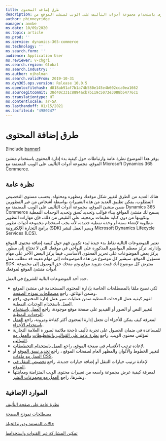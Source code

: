 ```yaml
---
title: طرق إضافة المحتوى
description: يوفر هذا الموضوع نظرة عامة ويحدد الارتباطات المتعلقة بمكان وكيفية بدء إدارة المحتوى باستخدام مجموعة أدوات التأليف على الويب لمنشئ الموقع‬ من Microsoft Dynamics 365 Commerce.
author: phinneyridge
manager: annbe
ms.date: 10/09/2020
ms.topic: article
ms.prod: ''
ms.service: dynamics-365-commerce
ms.technology: ''
ms.search.form: ''
audience: Application User
ms.reviewer: v-chgri
ms.search.region: Global
ms.search.industry: ''
ms.author: niholman
ms.search.validFrom: 2019-10-31
ms.dyn365.ops.version: Release 10.0.5
ms.openlocfilehash: d818ab91af7b1a74b580e145e4b602cca0ea1662
ms.sourcegitcommit: 38d40c331c8894acb7b119c5073e3088b54776c1
ms.translationtype: HT
ms.contentlocale: ar-SA
ms.lasthandoff: 01/15/2021
ms.locfileid: "4980247"
---
```

# <a name="ways-to-add-content"></a>طرق إضافة المحتوى

[!include [banner](includes/banner.md)]

يوفر هذا الموضوع نظرة عامة وارتباطات حول كيفية بدء إدارة المحتوى باستخدام منشئ الموقع، مجموعة أدوات التأليف على الويب المضمنة مع Microsoft Dynamics 365 Commerce.

## <a name="overview"></a>نظرة عامة

هناك العديد من الطرق لتغيير شكل موقعك ومظهره ومحتواه. بحسب مستوى التخصيص المطلوب، يمكن تطبيق العديد من هذه التغييرات بواسطة أشخاص من غير المطورين ضمن منشئ الموقع، مجموعة أدوات التأليف على الويب المضمنة مع Dynamics 365 Commerce يسمح لك منشئ المواقع ببناء قوالب وتحديد نُسق وتحديد الوحدات النمطية وتكوينها من دون كتابة تعليمات برمجية. على النقيض من ذلك، فإن مهارات التطوير مطلوبة لإنشاء سمة أو وحدة نمطية جديدة، لأنه يجب استخدام مجموعة أدوات تطوير برامج التجارة الإلكترونية (SDK) وسير العمل لنشر Microsoft Dynamics Lifecycle Services (LCS).

تعتبر الموضوعات التالية نقاط بدء جيدة لبدء تكوين فهم حول كيفية إضافة محتوى الموقع وإدارته. تركز معظم المواضيع المذكورة على النواحي في موقعك التي لا تحتاج إلى مطور. يركز بعض الموضوعات على تحرير المحتوى الأساسي، فيما يركز البعض الآخر على مهام مسؤول الموقع. سيشير كل موضوع من هذه الموضوعات إلى مهام معينة قد تتطلب عمل SDK. يفترض كل موضوع أنك قمت بتزويد موقع وتم منحك حق الوصول إلى مجموعة أدوات منشئ الموقع لموقعك.

حدد أحد الموضوعات التالية للشروع في العمل.

- لكي تصبح ملمًا بالمصطلحات الخاصة بإدارة المحتوى المستخدمة في منشئ الموقع وضمن الوثائق، راجع [مصطلحات نموذج الصفحة‬](page-elements-overview.md).
- لفهم كيفية عمل الوحدات النمطية ضمن عمليات سير عمل إدارة المحتوى، راجع [العمل باستخدام الوحدات النمطية‬](work-with-modules.md).
- لتغيير النص أو الصور أو الفيديو على صفحة موقع موجودة، راجع [العمل باستخدام الوحدات النمطية](work-with-modules.md).
- لمعرفة كيف يمكن للأجزاء أن تجعل إدارة المحتوى أكثر كفاءة ومرونة، راجع [العمل باستخدام الأجزاء‬](work-with-fragments.md).
- للمساعدة في ضمان الحصول على تجربة تأليف ناجحة ملائمة لصور ة العلامة التجارية لمؤلفي محتوى الويب، راجع [نظرة عامة على القوالب والتخطيطات‬](templates-layouts-overview.md) و[العمل مع القوالب‬](work-with-templates.md).
- لإعادة ترتيب الأقسام في صفحة الموقع، راجع [العمل باستخدام التخطيطات](work-with-layouts.md).
- لتغيير الخطوط والألوان والمظهر العام لصفحات الموقع ، راجع [تحديد نسق الموقع](select-site-theme.md) أو [العمل مع ملفات CSS](css-override-files.md).
- لإعادة ترتيب خيارات التنقل أو إضافة خيارات جديدة، راجع [تخصيص التنقل في الموقع](customize-site-navigation.md).
- لمعرفة كيفية عرض مجموعة واسعه من تغييرات محتوى الويب المتزامنة ومعاينتها ونشرها، راجع [العمل مع مجموعات النشر‬](publish-groups.md).

## <a name="additional-resources"></a>الموارد الإضافية

[نظرة عامة على صفحة التأليف](authoring-home-overview.md)

[مصطلحات نموذج الصفحة](page-elements-overview.md)

[حالات المستند ودورة الحياة](document-states-overview.md)

[تمكين المشاركة عبر القنوات واستخدامها](cross-channel-sharing.md)
